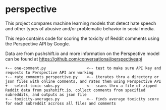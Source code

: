 # perspective

This project compares machine learning models that detect hate speech and other types of abusive and/or problematic behavior in social media.

This repo contains code for scoring the toxicity of Reddit comments using the Perspective API by Google.

Data are from pushshift.io and more information on the Perspective model can be found at https://github.com/conversationai/perspectiveapi

```
+-- one-comment.py                  <-- test to make sure API key and requests to Perspective API are working
+-- rate_comments_perspective.py    <-- iterates thru a directory or json files with online comments, and rates them using Perspective API
+-- select-toxic-subs.py            <-- scans thru a file of zipped Reddit data from pushshift.io, collect comments from specified subreddits, and outputs as json file
+-- toxicity-averages.py            <-- finds average toxicity score for each subreddit accross all files and comments
```


